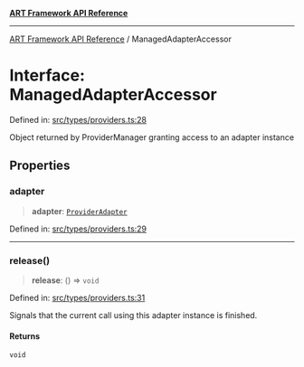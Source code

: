 [**ART Framework API Reference**](../README.md)

***

[ART Framework API Reference](../README.md) / ManagedAdapterAccessor

# Interface: ManagedAdapterAccessor

Defined in: [src/types/providers.ts:28](https://github.com/hashangit/ART/blob/a8524de337702d2ec210d86aff2464ac0aeed73e/src/types/providers.ts#L28)

Object returned by ProviderManager granting access to an adapter instance

## Properties

### adapter

> **adapter**: [`ProviderAdapter`](ProviderAdapter.md)

Defined in: [src/types/providers.ts:29](https://github.com/hashangit/ART/blob/a8524de337702d2ec210d86aff2464ac0aeed73e/src/types/providers.ts#L29)

***

### release()

> **release**: () => `void`

Defined in: [src/types/providers.ts:31](https://github.com/hashangit/ART/blob/a8524de337702d2ec210d86aff2464ac0aeed73e/src/types/providers.ts#L31)

Signals that the current call using this adapter instance is finished.

#### Returns

`void`
